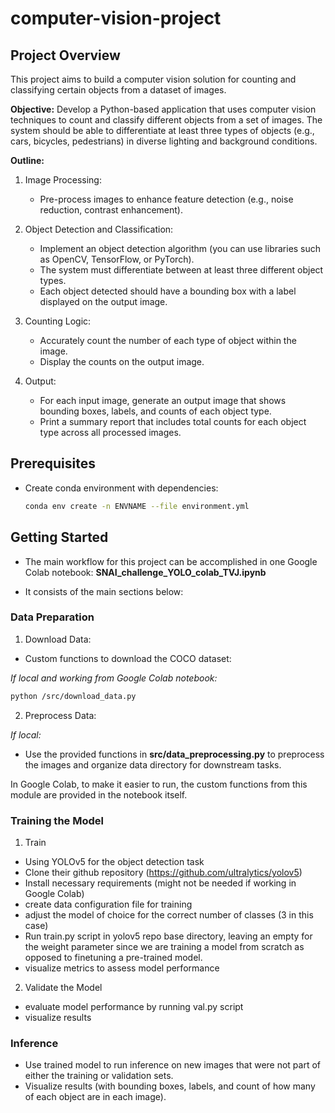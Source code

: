 # computer-vision-project

## Project Overview
This project aims to build a computer vision solution for counting and classifying certain objects from a dataset of images.

**Objective:** 
Develop a Python-based application that uses computer vision techniques to count and classify different objects from a set of images. The system should be able to differentiate at least three types of objects (e.g., cars, bicycles, pedestrians) in diverse lighting and background conditions. 

**Outline:**
1. Image Processing:
    - Pre-process images to enhance feature detection (e.g., noise reduction, contrast enhancement).

2. Object Detection and Classification:
    - Implement an object detection algorithm (you can use libraries such as OpenCV, TensorFlow, or PyTorch).
    - The system must differentiate between at least three different object types.
    - Each object detected should have a bounding box with a label displayed on the output image.

3.	Counting Logic:
    - Accurately count the number of each type of object within the image.
    - Display the counts on the output image.

4.	Output:
    - For each input image, generate an output image that shows bounding boxes, labels, and counts of each object type.
    - Print a summary report that includes total counts for each object type across all processed images.


## Prerequisites

- Create conda environment with dependencies:
  ```bash
  conda env create -n ENVNAME --file environment.yml
  ```

## Getting Started

- The main workflow for this project can be accomplished in one Google Colab notebook: **SNAI_challenge_YOLO_colab_TVJ.ipynb** 

- It consists of the main sections below:

### Data Preparation

1. Download Data:
- Custom functions to download the COCO dataset:
 
*If local and working from Google Colab notebook:*
  ```bash
  python /src/download_data.py
  ```

2. Preprocess Data:

*If local:*
- Use the provided functions in **src/data_preprocessing.py** to preprocess the images and organize data directory for downstream tasks.

In Google Colab, to make it easier to run, the custom functions from this module are provided in the notebook itself. 

### Training the Model

1. Train

- Using YOLOv5 for the object detection task
- Clone their github repository (https://github.com/ultralytics/yolov5)
- Install necessary requirements (might not be needed if working in Google Colab)
- create data configuration file for training
- adjust the model of choice for the correct number of classes (3 in this case)
- Run train.py script in yolov5 repo base directory, leaving an empty for the weight parameter since we are training a model from scratch as opposed to finetuning a pre-trained model. 
- visualize metrics to assess model performance


2. Validate the Model
 - evaluate model performance by running val.py script
 - visualize results

### Inference
- Use trained model to run inference on new images that were not part of either the training or validation sets.
- Visualize results (with bounding boxes, labels, and count of how many of each object are in each image).

